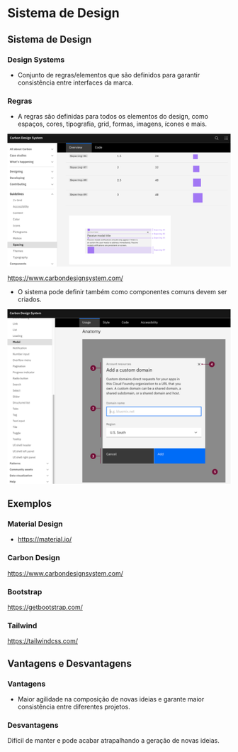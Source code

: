 # Sistema de Design

## Sistema de Design

### Design Systems
* Conjunto de regras/elementos que são definidos para garantir consistência entre interfaces da marca.

### Regras
* A regras são definidas para todos os elementos do design, como espaços, cores, tipografia, grid, formas, imagens, ícones e mais.

![alt text](image.png)

https://www.carbondesignsystem.com/

* O sistema pode definir também como componentes comuns devem ser criados.

![alt text](image-1.png)

## Exemplos

### Material Design
* https://material.io/

### Carbon Design
https://www.carbondesignsystem.com/

### Bootstrap
https://getbootstrap.com/

### Tailwind
https://tailwindcss.com/

## Vantagens e Desvantagens

### Vantagens
* Maior agilidade na composição de novas ideias e garante maior consistência entre diferentes projetos.

### Desvantagens

Difícil de manter e pode acabar atrapalhando a geração de novas ideias.